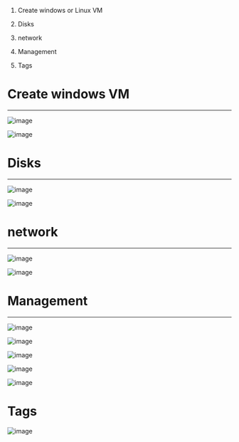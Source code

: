 


1. Create windows or Linux VM

2. Disks

3. network

4. Management

5. Tags


# Create windows VM

-----------------------------------------------------------


![image](https://user-images.githubusercontent.com/33985509/103042403-c4337c80-4579-11eb-9cf6-bd827e525b94.png)

![image](https://user-images.githubusercontent.com/33985509/103042586-62bfdd80-457a-11eb-9258-bb91a82677b5.png)

# Disks

-----------------------------------------------------------

![image](https://user-images.githubusercontent.com/33985509/103042629-87b45080-457a-11eb-9f4e-cb3c010c2fad.png)

![image](https://user-images.githubusercontent.com/33985509/103042661-aadf0000-457a-11eb-8490-181683683698.png)

# network

-----------------------------------------------------------------

![image](https://user-images.githubusercontent.com/33985509/103042730-e2e64300-457a-11eb-8447-7fa695c4485e.png)

![image](https://user-images.githubusercontent.com/33985509/103042757-f1ccf580-457a-11eb-8b2d-7617e5bb7bc0.png)



# Management

-----------------------------------------------------------------

![image](https://user-images.githubusercontent.com/33985509/103043039-ce567a80-457b-11eb-98c8-784a494475e7.png)

![image](https://user-images.githubusercontent.com/33985509/103043083-ef1ed000-457b-11eb-882a-42169e6dbc49.png)

![image](https://user-images.githubusercontent.com/33985509/103043113-0cec3500-457c-11eb-9e89-1e410c25db9b.png)

![image](https://user-images.githubusercontent.com/33985509/103043141-1fff0500-457c-11eb-9f33-0156cf9ba7df.png)

![image](https://user-images.githubusercontent.com/33985509/103043172-415ff100-457c-11eb-9a05-d752b53a4981.png)


# Tags

![image](https://user-images.githubusercontent.com/33985509/103043179-4ae95900-457c-11eb-98eb-ca25bbdf8828.png)
